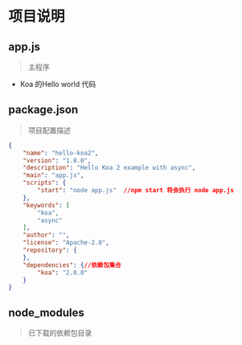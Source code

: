 # 项目说明

## app.js 
> 主程序
- Koa 的Hello world 代码

## package.json
> 项目配置描述
```json
{
    "name": "hello-koa2",
    "version": "1.0.0",
    "description": "Hello Koa 2 example with async",
    "main": "app.js",
    "scripts": {
        "start": "node app.js"  //npm start 将会执行 node app.js
    },
    "keywords": [
        "koa",
        "async"
    ],
    "author": "",
    "license": "Apache-2.0",
    "repository": {
    },
    "dependencies": {//依赖包集合
        "koa": "2.0.0"
    }
}


```

## node_modules
> 已下载的依赖包目录